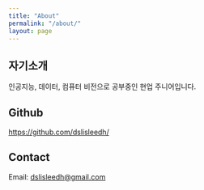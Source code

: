 ```yaml
---
title: "About"
permalink: "/about/"
layout: page
---
```


## 자기소개  

인공지능, 데이터, 컴퓨터 비전으로 공부중인 현업 주니어입니다.  

## Github  

<a href="url">https://github.com/dslisleedh/</a>

## Contact  

Email: dslisleedh@gmail.com  
